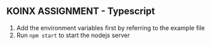 ## KOINX ASSIGNMENT - Typescript
1. Add the environment variables first by referring to the example file
2. Run `npm start` to start the nodejs server
